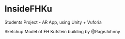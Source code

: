 # InsideFHKu
Students Project - AR App, using Unity + Vuforia

Sketchup Model of FH Kufstein building by @RageJohnny
